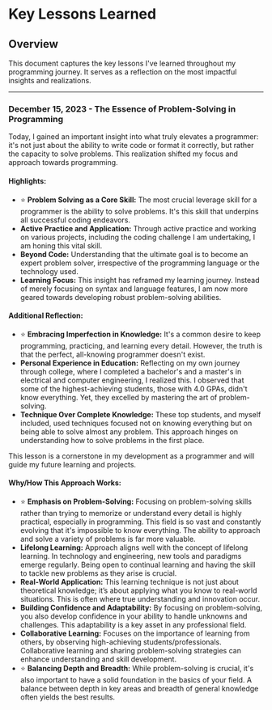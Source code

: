 # Key Lessons Learned

## Overview
This document captures the key lessons I've learned throughout my programming journey. It serves as a reflection on the most impactful insights and realizations.

---

### December 15, 2023 - The Essence of Problem-Solving in Programming

Today, I gained an important insight into what truly elevates a programmer: it's not just about the ability to write code or format it correctly, but rather the capacity to solve problems. This realization shifted my focus and approach towards programming.

#### Highlights:
- :star: **Problem Solving as a Core Skill:** The most crucial leverage skill for a programmer is the ability to solve problems. It's this skill that underpins all successful coding endeavors. 
- **Active Practice and Application:** Through active practice and working on various projects, including the coding challenge I am undertaking, I am honing this vital skill.
- **Beyond Code:** Understanding that the ultimate goal is to become an expert problem solver, irrespective of the programming language or the technology used.
- **Learning Focus:** This insight has reframed my learning journey. Instead of merely focusing on syntax and language features, I am now more geared towards developing robust problem-solving abilities.

#### Additional Reflection:
- :star: **Embracing Imperfection in Knowledge:** It's a common desire to keep programming, practicing, and learning every detail. However, the truth is that the perfect, all-knowing programmer doesn't exist. 
- **Personal Experience in Education:** Reflecting on my own journey through college, where I completed a bachelor's and a master's in electrical and computer engineering, I realized this. I observed that some of the highest-achieving students, those with 4.0 GPAs, didn't know everything. Yet, they excelled by mastering the art of problem-solving.
- **Technique Over Complete Knowledge:** These top students, and myself included, used techniques focused not on knowing everything but on being able to solve almost any problem. This approach hinges on understanding how to solve problems in the first place.

This lesson is a cornerstone in my development as a programmer and will guide my future learning and projects.

#### Why/How This Approach Works: 
- :star: **Emphasis on Problem-Solving:** Focusing on problem-solving skills rather than trying to memorize or understand every detail is highly practical, especially in programming. This field is so vast and constantly evolving that it's impossible to know everything. The ability to approach and solve a variety of problems is far more valuable.
- **Lifelong Learning:** Approach aligns well with the concept of lifelong learning. In technology and engineering, new tools and paradigms emerge regularly. Being open to continual learning and having the skill to tackle new problems as they arise is crucial.
- **Real-World Application:** This learning technique is not just about theoretical knowledge; it’s about applying what you know to real-world situations. This is often where true understanding and innovation occur.
- **Building Confidence and Adaptability:** By focusing on problem-solving, you also develop confidence in your ability to handle unknowns and challenges. This adaptability is a key asset in any professional field.
- **Collaborative Learning:** Focuses on the importance of learning from others, by observing high-achieving students/professionals. Collaborative learning and sharing problem-solving strategies can enhance understanding and skill development.
- :star: **Balancing Depth and Breadth:** While problem-solving is crucial, it's also important to have a solid foundation in the basics of your field. A balance between depth in key areas and breadth of general knowledge often yields the best results.
